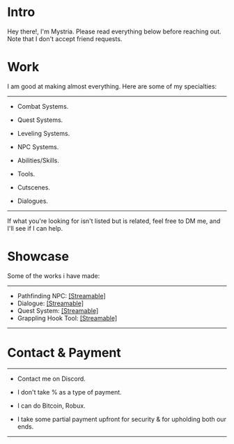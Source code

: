# Intro
<p>Hey there!, I'm Mystria. Please read everything below before reaching out. Note that I don't accept friend requests.<br>

# Work
I am good at making almost everything. Here are some of my specialties:

-----------------------------------------
  - <p>Combat Systems.
  - <p>Quest Systems.
  - <p>Leveling Systems.
  - <p>NPC Systems.
  - <p>Abilities/Skills.
  - <p>Tools.
  - <p>Cutscenes.
  - <p>Dialogues.<br>
  -----------------------------------------
If what you're looking for isn't listed but is related, feel free to DM me, and I'll see if I can help.

# Showcase
Some of the works i have made:

-----------------------------------------
- Pathfinding NPC: [[Streamable]](https://streamable.com/ata3ev)
- Dialogue: [[Streamable]](https://streamable.com/70ihvs)
- Quest System: [[Streamable]](https://streamable.com/11hrsg)
- Grappling Hook Tool: [[Streamable]](https://streamable.com/phcbjv)
-----------------------------------------
# Contact & Payment
-----------------------------------------
- <p>Contact me on Discord.
- <p>I don't take % as a type of payment.
- <p>I can do Bitcoin, Robux.
- <p>I take some partial payment upfront for security & for upholding both our ends.<br>
-----------------------------------------
